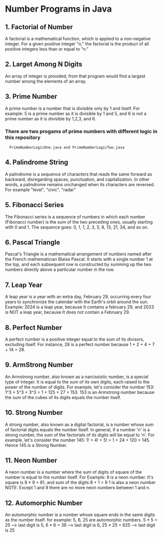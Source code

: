 # Number Programs in Java

## 1. Factorial of Number
A factorial is a mathematical function, which is applied to a non-negative integer. 
For a given positive integer "n," the factorial is the product of all positive integers less than or equal to "n."

## 2. Larget Among N Digits
An array of integer is provided, from that program would find a largest number among the elements of an array. 

## 3. Prime Number
A prime number is a number that is divisible only by 1 and itself. For example: 5 is a prime number as it is divisible by 1 and 5, 
and 6 is not a prime number as it is divisible by 1,2,3, and 6.
  ### There are two progams of prime numbers with different logic in this repository
      PrimeNumberLogicOne.java and PrimeNumberLogicTwo.java 

## 4. Palindrome String
A palindrome is a sequence of characters that reads the same forward as backward, disregarding spaces, punctuation, and capitalization.
 In other words, a palindrome remains unchanged when its characters are reversed. For example "level", "civic", "radar" 

## 5. Fibonacci Series
The Fibonacci series is a sequence of numbers in which each number (Fibonacci number) is the sum of the two preceding ones, 
usually starting with 0 and 1. The sequence goes: 0, 1, 1, 2, 3, 5, 8, 13, 21, 34, and so on.

## 6. Pascal Triangle
Pascal's Triangle is a mathematical arrangement of numbers named after the French mathematician Blaise Pascal. 
It starts with a single number 1 at the top, and each subsequent row is constructed by summing up the two numbers directly above a particular number in the row.

## 7. Leap Year
A leap year is a year with an extra day, February 29, occurring every four years to synchronize the calendar with the Earth's orbit around the sun.
Example: 2024 is a leap year, because It contains a february 29, and 2023 is NOT a leap year, because It does not contain a February 29.

## 8. Perfect Number
A perfect number is a positive integer equal to the sum of its divisors, excluding itself. For instance, 28 is a perfect number because 1 + 2 + 4 + 7 + 14 = 28.

## 9. ArmStrong Number
An Armstrong number, also known as a narcissistic number, is a special type of integer. It is equal to the sum of its own digits, each raised to the power of the number of digits.
For example, let's consider the number 153: 1^3 + 5^3 + 3^3 = 1 + 125 + 27 = 153. 
153 is an Armstrong number because the sum of the cubes of its digits equals the number itself.

## 10. Strong Number
A strong number, also known as a digital factorial, is a number whose sum of factorial digits equals the number itself. In general, if a number 'n' is a strong number, 
the sum of the factorials of its digits will be equal to 'n'.
For example, let's consider the number 145: 1! + 4! + 5! = 1 + 24 + 120 = 145. Hence 145 is a Strong Number.

## 11. Neon Number
A neon number is a number where the sum of digits of square of the number is equal to the number itself. For Example: 9 is a neon number. It's square is 9 * 9 = 81, and sum of the digits 8 + 1 = 9
1 is also a neon number
NOTE: Except 1 and 9 there are no more neon numbers between 1 and n.

## 12. Automorphic Number
An automorphic number is a number whose square ends in the same digits as the number itself. for example: 5, 6, 25 are automorphic numbers.
5 * 5 = 25 --> last digit is 5, 6 * 6 = 36 --> last digit is 6, 25 * 25 = 625 --> last digit is 25

